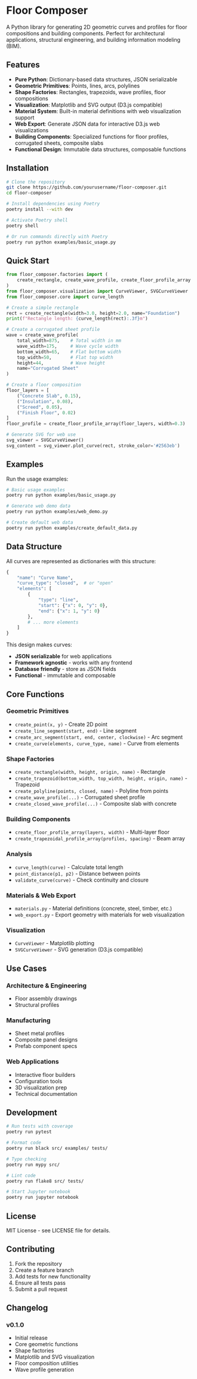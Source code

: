 # Floor Composer

A Python library for generating 2D geometric curves and profiles for floor compositions and building components. Perfect for architectural applications, structural engineering, and building information modeling (BIM).

## Features

- **Pure Python**: Dictionary-based data structures, JSON serializable
- **Geometric Primitives**: Points, lines, arcs, polylines
- **Shape Factories**: Rectangles, trapezoids, wave profiles, floor compositions
- **Visualization**: Matplotlib and SVG output (D3.js compatible)
- **Material System**: Built-in material definitions with web visualization support
- **Web Export**: Generate JSON data for interactive D3.js web visualizations
- **Building Components**: Specialized functions for floor profiles, corrugated sheets, composite slabs
- **Functional Design**: Immutable data structures, composable functions

## Installation

```bash
# Clone the repository
git clone https://github.com/yourusername/floor-composer.git
cd floor-composer

# Install dependencies using Poetry
poetry install --with dev

# Activate Poetry shell
poetry shell

# Or run commands directly with Poetry
poetry run python examples/basic_usage.py
```

## Quick Start

```python
from floor_composer.factories import (
    create_rectangle, create_wave_profile, create_floor_profile_array
)
from floor_composer.visualization import CurveViewer, SVGCurveViewer
from floor_composer.core import curve_length

# Create a simple rectangle
rect = create_rectangle(width=3.0, height=2.0, name="Foundation")
print(f"Rectangle length: {curve_length(rect):.3f}m")

# Create a corrugated sheet profile
wave = create_wave_profile(
    total_width=875,    # Total width in mm
    wave_width=175,     # Wave cycle width
    bottom_width=65,    # Flat bottom width
    top_width=50,       # Flat top width
    height=44,          # Wave height
    name="Corrugated Sheet"
)

# Create a floor composition
floor_layers = [
    ("Concrete Slab", 0.15),
    ("Insulation", 0.08),
    ("Screed", 0.05),
    ("Finish Floor", 0.02)
]
floor_profile = create_floor_profile_array(floor_layers, width=0.3)

# Generate SVG for web use
svg_viewer = SVGCurveViewer()
svg_content = svg_viewer.plot_curve(rect, stroke_color='#2563eb')
```

## Examples

Run the usage examples:

```bash
# Basic usage examples
poetry run python examples/basic_usage.py

# Generate web demo data
poetry run python examples/web_demo.py

# Create default web data
poetry run python examples/create_default_data.py
```

## Data Structure

All curves are represented as dictionaries with this structure:

```python
{
    "name": "Curve Name",
    "curve_type": "closed",  # or "open"
    "elements": [
        {
            "type": "line",
            "start": {"x": 0, "y": 0},
            "end": {"x": 1, "y": 0}
        },
        # ... more elements
    ]
}
```

This design makes curves:
- **JSON serializable** for web applications
- **Framework agnostic** - works with any frontend
- **Database friendly** - store as JSON fields
- **Functional** - immutable and composable

## Core Functions

### Geometric Primitives
- `create_point(x, y)` - Create 2D point
- `create_line_segment(start, end)` - Line segment
- `create_arc_segment(start, end, center, clockwise)` - Arc segment
- `create_curve(elements, curve_type, name)` - Curve from elements

### Shape Factories  
- `create_rectangle(width, height, origin, name)` - Rectangle
- `create_trapezoid(bottom_width, top_width, height, origin, name)` - Trapezoid
- `create_polyline(points, closed, name)` - Polyline from points
- `create_wave_profile(...)` - Corrugated sheet profile
- `create_closed_wave_profile(...)` - Composite slab with concrete

### Building Components
- `create_floor_profile_array(layers, width)` - Multi-layer floor
- `create_trapezoidal_profile_array(profiles, spacing)` - Beam array

### Analysis
- `curve_length(curve)` - Calculate total length
- `point_distance(p1, p2)` - Distance between points
- `validate_curve(curve)` - Check continuity and closure

### Materials & Web Export
- `materials.py` - Material definitions (concrete, steel, timber, etc.)
- `web_export.py` - Export geometry with materials for web visualization

### Visualization
- `CurveViewer` - Matplotlib plotting
- `SVGCurveViewer` - SVG generation (D3.js compatible)

## Use Cases

### Architecture & Engineering
- Floor assembly drawings
- Structural profiles

### Manufacturing
- Sheet metal profiles  
- Composite panel designs
- Prefab component specs

### Web Applications
- Interactive floor builders
- Configuration tools
- 3D visualization prep
- Technical documentation

## Development

```bash
# Run tests with coverage
poetry run pytest

# Format code
poetry run black src/ examples/ tests/

# Type checking  
poetry run mypy src/

# Lint code
poetry run flake8 src/ tests/

# Start Jupyter notebook
poetry run jupyter notebook
```

## License

MIT License - see LICENSE file for details.

## Contributing

1. Fork the repository
2. Create a feature branch
3. Add tests for new functionality
4. Ensure all tests pass
5. Submit a pull request

## Changelog

### v0.1.0
- Initial release
- Core geometric functions
- Shape factories
- Matplotlib and SVG visualization
- Floor composition utilities
- Wave profile generation